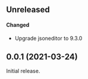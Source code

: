 ## Unreleased

#### Changed

- Upgrade jsoneditor to 9.3.0

## 0.0.1 (2021-03-24)

Initial release.
